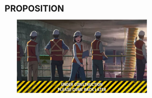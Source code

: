 # PROPOSITION

<figure><img src=".gitbook/assets/Under construction.png" alt=""><figcaption></figcaption></figure>
